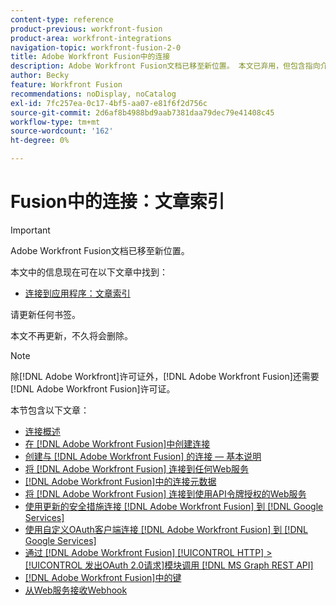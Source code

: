 ```yaml
---
content-type: reference
product-previous: workfront-fusion
product-area: workfront-integrations
navigation-topic: workfront-fusion-2-0
title: Adobe Workfront Fusion中的连接
description: Adobe Workfront Fusion文档已移至新位置。 本文已弃用，但包含指向介绍此功能的新文章的链接。
author: Becky
feature: Workfront Fusion
recommendations: noDisplay, noCatalog
exl-id: 7fc257ea-0c17-4bf5-aa07-e81f6f2d756c
source-git-commit: 2d6af8b4988bd9aab7381daa79dec79e41408c45
workflow-type: tm+mt
source-wordcount: '162'
ht-degree: 0%

---
```


# Fusion中的连接：文章索引

>[!IMPORTANT]
>
>Adobe Workfront Fusion文档已移至新位置。
>
>本文中的信息现在可在以下文章中找到：
>
>* [连接到应用程序：文章索引](https://experienceleague.adobe.com/docs/workfront-fusion/using/create-scenarios/connect-to-applications/connect-to-apps-toc.html)
>
>请更新任何书签。
>
>本文不再更新，不久将会删除。

<!-- Audited: 3/2024-->

>[!NOTE]
>
>除[!DNL Adobe Workfront]许可证外，[!DNL Adobe Workfront Fusion]还需要[!DNL Adobe Workfront Fusion]许可证。

本节包含以下文章：

* [连接概述](../../workfront-fusion/connections/about-connecting-wf-fusion-to-app-or-service.md)
* [在 [!DNL Adobe Workfront Fusion]中创建连接](../../workfront-fusion/connections/connection-instruction-toc.md)
* [创建与 [!DNL Adobe Workfront Fusion] 的连接 — 基本说明](../../workfront-fusion/connections/connect-to-fusion-general.md)
* [将 [!DNL Adobe Workfront Fusion] 连接到任何Web服务](../../workfront-fusion/connections/connect-wf-fusion-to-any-web-service.md)
* [ [!DNL Adobe Workfront Fusion]中的连接元数据](/help/quicksilver/workfront-fusion/connections/connection-metadata.md)
* [将 [!DNL Adobe Workfront Fusion] 连接到使用API令牌授权的Web服务](../../workfront-fusion/connections/connect-wf-web-service-uses-api-token-auth.md)
* [使用更新的安全措施连接 [!DNL Adobe Workfront Fusion] 到 [!DNL Google Services] ](../../workfront-fusion/connections/connect-to-google-with-new-security-measures.md)
* [使用自定义OAuth客户端连接 [!DNL Adobe Workfront Fusion] 到 [!DNL Google Services] ](../../workfront-fusion/connections/connect-fusion-to-google-using-oauth.md)
* [通过 [!DNL Adobe Workfront Fusion] [!UICONTROL HTTP] > [!UICONTROL 发出OAuth 2.0请求]模块调用 [!DNL MS Graph REST API] ](../../workfront-fusion/connections/call-the-ms-graph-rest-api.md)
* [ [!DNL Adobe Workfront Fusion]中的键](../../workfront-fusion/connections/keys.md)
* [从Web服务接收Webhook](../../workfront-fusion/connections/receive-a-webhook-from-a-web-service.md)
